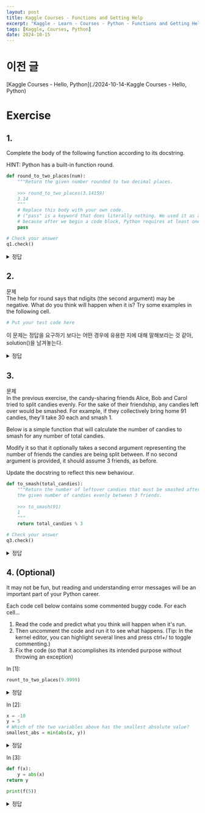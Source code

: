 ```yaml
---
layout: post
title: Kaggle Courses - Functions and Getting Help
excerpt: "Kaggle - Learn - Courses - Python - Functions and Getting Help 정리"
tags: [Kaggle, Courses, Python]
date: 2024-10-15
---
```

# 이전 글
[Kaggle Courses - Hello, Python](./2024-10-14-Kaggle Courses - Hello, Python)

# Exercise
## 1.
Complete the body of the following function according to its docstring.  
  
HINT: Python has a built-in function round.  
```python
def round_to_two_places(num):
    """Return the given number rounded to two decimal places. 
    
    >>> round_to_two_places(3.14159)
    3.14
    """
    # Replace this body with your own code.
    # ("pass" is a keyword that does literally nothing. We used it as a placeholder
    # because after we begin a code block, Python requires at least one line of code)
    pass

# Check your answer
q1.check()
```

<details>
<summary> 정답 </summary>
<div markdown="1">
  
```python
def round_to_two_places(num):
    """Return the given number rounded to two decimal places. 
    
    >>> round_to_two_places(3.14159)
    3.14
    """
    return round(num, 2)
# Check your answer
q1.check()
```
</div>
</details>

## 2.
  문제  
The help for round says that ndigits (the second argument) may be negative. What do you think will happen when it is? Try some examples in the following cell.
```python
# Put your test code here
```
  
이 문제는 정답을 요구하기 보다는 어떤 경우에 유용한 지에 대해 말해보라는 것 같아, solution()을 남겨놓는다.
<details>
<summary> 정답 </summary>
<div markdown="1">
Solution:  
As you've seen, ndigits=-1 rounds to the nearest 10, ndigits=-2 rounds to the nearest 100 and so on. Where might this be useful? Suppose we're dealing with large numbers:  
```
The area of Finland is 338,424 km²
The area of Greenland is 2,166,086 km²
```
We probably don't care whether it's really 338,424, or 338,425, or 338,177. All those digits of accuracy are just distracting. We can chop them off by calling round() with ndigits=-3:
```
The area of Finland is 338,000 km²
The area of Greenland is 2,166,000 km²
```
(We'll talk about how we would get the commas later when we talk about string formatting :))
</div>
</details>

## 3.
  문제  
In the previous exercise, the candy-sharing friends Alice, Bob and Carol tried to split candies evenly. For the sake of their friendship, any candies left over would be smashed. For example, if they collectively bring home 91 candies, they'll take 30 each and smash 1.

Below is a simple function that will calculate the number of candies to smash for any number of total candies.

Modify it so that it optionally takes a second argument representing the number of friends the candies are being split between. If no second argument is provided, it should assume 3 friends, as before.

Update the docstring to reflect this new behaviour.
```python
def to_smash(total_candies):
    """Return the number of leftover candies that must be smashed after distributing
    the given number of candies evenly between 3 friends.
    
    >>> to_smash(91)
    1
    """
    return total_candies % 3

# Check your answer
q3.check()
```
<details>
<summary> 정답 </summary>
<div markdown="1">

```python
def to_smash(total_candies, friends=3):
    """Return the number of leftover candies that must be smashed after distributing
    the given number of candies evenly between 3 friends.
    
    >>> to_smash(91)
    1
    """
    return total_candies % friends

# Check your answer
q3.check()
```
</div>
</details>
  
## 4. (Optional)
It may not be fun, but reading and understanding error messages will be an important part of your Python career.

Each code cell below contains some commented buggy code. For each cell...

1. Read the code and predict what you think will happen when it's run.  
2. Then uncomment the code and run it to see what happens. (Tip: In the kernel editor, you can highlight several lines and press ctrl+/ to toggle commenting.)
3. Fix the code (so that it accomplishes its intended purpose without throwing an exception)

In [1]:
```python
rount_to_two_places(9.9999)
```
<details>
<summary> 정답 </summary>
<div markdown="1">
오타가 있다. rount -> round

```python
round_to_two_places(9.9999)
```
</div>
</details>

In [2]:
```python
x = -10
y = 5
# Which of the two variables above has the smallest absolute value?
smallest_abs = min(abs(x, y))
```
<details>
<summary> 정답 </summary>
<div markdown="1">
abs의 인자가 두 개이다.
```python
x = -10
y = 5
# Which of the two variables above has the smallest absolute value?
smallest_abs = min(abs(x), abs(y))
```
</div>
</details>

In [3]:
```python
def f(x):
    y = abs(x)
return y

print(f(5))
```
<details>
<summary> 정답 </summary>
<div markdown="1">
return의 위치가 잘못되었다.

```python
def f(x):
    y = abs(x)
    return y

print(f(5))
```
</div>
</details>
